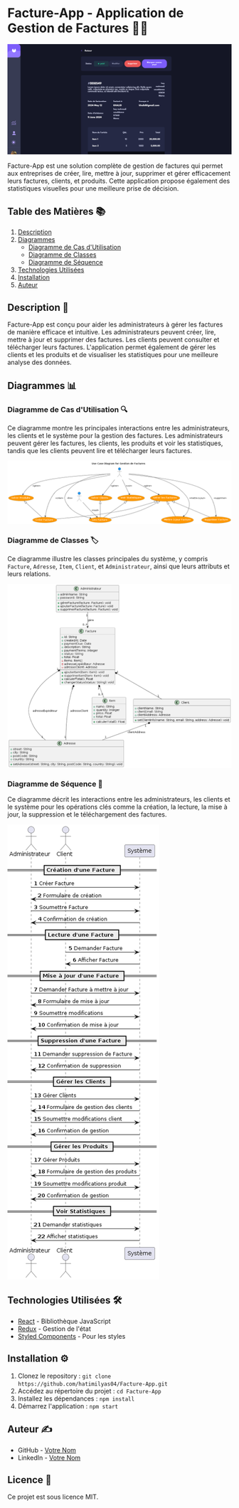 # Facture-App - Application de Gestion de Factures 💼💸

![Facture-App Logo](./ui.png)

Facture-App est une solution complète de gestion de factures qui permet aux entreprises de créer, lire, mettre à jour, supprimer et gérer efficacement leurs factures, clients, et produits. Cette application propose également des statistiques visuelles pour une meilleure prise de décision.

## Table des Matières 📚

1. [Description](#description)
2. [Diagrammes](#diagrammes)
   - [Diagramme de Cas d'Utilisation](#diagramme-de-cas-dutilisation)
   - [Diagramme de Classes](#diagramme-de-classes)
   - [Diagramme de Séquence](#diagramme-de-séquence)
3. [Technologies Utilisées](#technologies-utilisées)
4. [Installation](#installation)
5. [Auteur](#auteur)

## Description 📝

Facture-App est conçu pour aider les administrateurs à gérer les factures de manière efficace et intuitive. Les administrateurs peuvent créer, lire, mettre à jour et supprimer des factures. Les clients peuvent consulter et télécharger leurs factures. L'application permet également de gérer les clients et les produits et de visualiser les statistiques pour une meilleure analyse des données.

## Diagrammes 📊

### Diagramme de Cas d'Utilisation 🔍

Ce diagramme montre les principales interactions entre les administrateurs, les clients et le système pour la gestion des factures. Les administrateurs peuvent gérer les factures, les clients, les produits et voir les statistiques, tandis que les clients peuvent lire et télécharger leurs factures.

![Diagramme de Cas d'Utilisation](./useCase.png)

### Diagramme de Classes 🏷️

Ce diagramme illustre les classes principales du système, y compris `Facture`, `Adresse`, `Item`, `Client`, et `Administrateur`, ainsi que leurs attributs et leurs relations.

![Diagramme de Classes](./classDiagramm.png)

### Diagramme de Séquence 🔄

Ce diagramme décrit les interactions entre les administrateurs, les clients et le système pour les opérations clés comme la création, la lecture, la mise à jour, la suppression et le téléchargement des factures.

![Diagramme de Séquence](./Sequence.png)

## Technologies Utilisées 🛠️

- [React](https://reactjs.org/) - Bibliothèque JavaScript
- [Redux](https://redux.js.org/) - Gestion de l'état
- [Styled Components](https://styled-components.com/) - Pour les styles

## Installation ⚙️

1. Clonez le repository : `git clone https://github.com/hatimilyas04/Facture-App.git`
2. Accédez au répertoire du projet : `cd Facture-App`
3. Installez les dépendances : `npm install`
4. Démarrez l'application : `npm start`

## Auteur ✍️

- GitHub - [Votre Nom](https://github.com/hatimilyas04)
- LinkedIn - [Votre Nom](https://www.linkedin.com/in/hatimilyas04/)

## Licence 📄

Ce projet est sous licence MIT.
